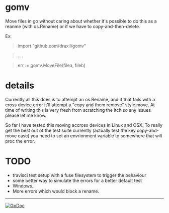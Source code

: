 # gomv

Move files in go without caring about whether it's possible to do this as a reanme (with os.Rename) or if we have to copy-and-then-delete.

Ex:

> import "github.com/draxil/gomv"

> ....

> err := gomv.MoveFile(filea, fileb)

# details

Currently all this does is to attempt an os.Rename, and if that fails with a cross device error it'll attempt a "copy and them remove" style move. At time of writing this is very fresh from scratching the itch so any issues please let me know.

So far I have tested this moving accross devices in Linux and OSX. To really get the best out of the test suite currently (actually test the key copy-and-move case) you need to set an envrionment variable to somewhere that will proc the error.

# TODO

* travisci test setup with a fuse filesystem to trigger the behaviour
* some better way to simulate the errors for a better default test
* Windows..
* More errors which would block a rename.

---
[![GoDoc](https://godoc.org/github.com/draxil/gomv?status.svg)](https://godoc.org/github.com/draxil/gomv)
